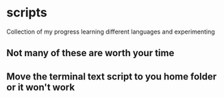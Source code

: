 # scripts
Collection of my progress learning different languages and experimenting

## Not many of these are worth your time
## Move the terminal text script to you home folder or it won't work
